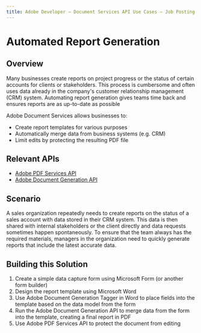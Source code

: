 ```yaml
---
title: Adobe Developer — Document Services API Use Cases — Job Posting
---
```


# Automated Report Generation

## Overview

Many businesses create reports on project progress or the status of certain accounts for clients or stakeholders. This process is cumbersome and often uses data already in the company's customer relationship management (CRM) system. Automating report generation gives teams time back and ensures reports are as up-to-date as possible

Adobe Document Services allows businesses to:

* Create report templates for various purposes
* Automatically merge data from business systems (e.g. CRM)
* Limit edits by protecting the resulting PDF file

## Relevant APIs

* [Adobe PDF Services API](/src/pages/pdf-services.md)
* [Adobe Document Generation API](/src/pages/doc-generation.md)

## Scenario

A sales organization repeatedly needs to create reports on the status of a sales account with data stored in their CRM system. This data is then shared with internal stakeholders or the client directly and data requests sometimes happen spontaneously. To ensure that the team always has the required materials, managers in the organization need to quickly generate reports that include the latest accurate data.

## Building this Solution

1. Create a simple data capture form using Microsoft Form (or another form builder)
2. Design the report template using Microsoft Word
3. Use Adobe Document Generation Tagger in Word to place fields into the template based on the data model from the form
4. Run the Adobe Document Generation API to merge data from the form into the template, creating a final report in PDF
5. Use Adobe PDF Services API to protect the document from editing